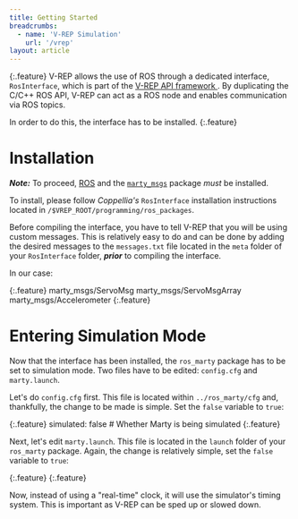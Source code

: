 ```yaml
---
title: Getting Started
breadcrumbs:
  - name: 'V-REP Simulation'
    url: '/vrep'
layout: article
---
```


{:.feature}
V-REP allows the use of ROS through a dedicated interface, `RosInterface`, which
is part of the <a href="http://www.coppeliarobotics.com/helpFiles/en/apisOverview.htm">V-REP API framework </a>.
By duplicating the C/C++ ROS API, V-REP can act as a ROS node and enables
communication via ROS topics.

In order to do this, the interface has to be installed.
{:.feature}

Installation
===

***Note:*** To proceed, <a href="/ros/getting_started">ROS</a> and the
<a href="https://github.com/robotical/marty_msgs">`marty_msgs`</a> package *must*
be installed.

To install, please follow *Coppellia's*  `RosInterface` installation instructions
located in `/$VREP_ROOT/programming/ros_packages`.

Before compiling the interface, you have to tell V-REP that you will be using
custom messages. This is relatively easy to do and can be done by adding the
desired messages to the `messages.txt` file located in the `meta` folder of your
`RosInterface` folder, ***prior*** to compiling the interface.

In our case:

{:.feature}
    marty_msgs/ServoMsg
    marty_msgs/ServoMsgArray
    marty_msgs/Accelerometer
{:.feature}

Entering Simulation Mode
===

Now that the interface has been installed, the `ros_marty` package has to be
set to simulation mode. Two files have to be edited: `config.cfg` and `marty.launch`.

Let's do `config.cfg` first. This file is located within `../ros_marty/cfg` and,
thankfully, the change to be made is simple. Set the `false` variable to `true`:

{:.feature}
    simulated: false     # Whether Marty is being simulated
{:.feature}

Next, let's edit `marty.launch`. This file is located in the `launch` folder of
your `ros_marty` package. Again, the change is relatively simple, set the `false`
variable to `true`:

{:.feature}
    <param name="use_sim_time" value="false"/> <!-- Enable if Simulated -->
{:.feature}

Now, instead of using a "real-time" clock, it will use the
simulator's timing system. This is important as V-REP can be sped up or slowed down.
